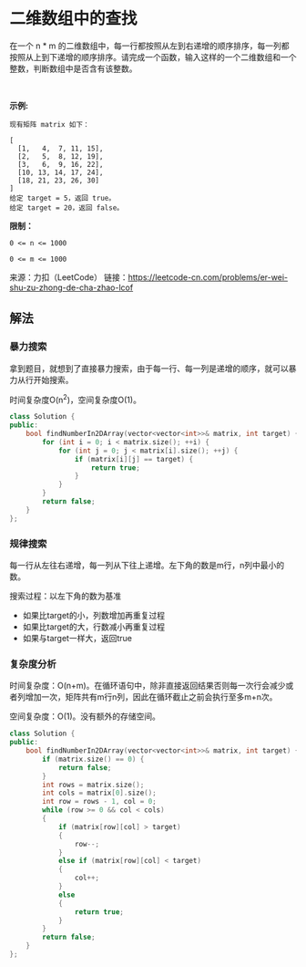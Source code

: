 # 二维数组中的查找

在一个 n * m 的二维数组中，每一行都按照从左到右递增的顺序排序，每一列都按照从上到下递增的顺序排序。请完成一个函数，输入这样的一个二维数组和一个整数，判断数组中是否含有该整数。

 

**示例:**

```
现有矩阵 matrix 如下：

[
  [1,   4,  7, 11, 15],
  [2,   5,  8, 12, 19],
  [3,   6,  9, 16, 22],
  [10, 13, 14, 17, 24],
  [18, 21, 23, 26, 30]
]
给定 target = 5，返回 true。
给定 target = 20，返回 false。
```

**限制：**

`0 <= n <= 1000`

`0 <= m <= 1000`

来源：力扣（LeetCode）
链接：https://leetcode-cn.com/problems/er-wei-shu-zu-zhong-de-cha-zhao-lcof

## 解法

### 暴力搜索

拿到题目，就想到了直接暴力搜索，由于每一行、每一列是递增的顺序，就可以暴力从行开始搜索。

时间复杂度O(n<sup>2</sup>)，空间复杂度O(1)。

```cpp
class Solution {
public:
    bool findNumberIn2DArray(vector<vector<int>>& matrix, int target) {
        for (int i = 0; i < matrix.size(); ++i) {
            for (int j = 0; j < matrix[i].size(); ++j) {
                if (matrix[i][j] == target) {
                    return true;
                }
            }
        }
        return false;
    }
};
```

### 规律搜索

每一行从左往右递增，每一列从下往上递增。左下角的数是m行，n列中最小的数。

搜索过程：以左下角的数为基准

- 如果比target的小，列数增加再重复过程
- 如果比target的大，行数减小再重复过程
- 如果与target一样大，返回true

### 复杂度分析

时间复杂度：O(n+m)。在循环语句中，除非直接返回结果否则每一次行会减少或者列增加一次，矩阵共有m行n列，因此在循环截止之前会执行至多m+n次。

空间复杂度：O(1)。没有额外的存储空间。

```cpp
class Solution {
public:
    bool findNumberIn2DArray(vector<vector<int>>& matrix, int target) {
        if (matrix.size() == 0) {
            return false;
        }
        int rows = matrix.size();
        int cols = matrix[0].size();
        int row = rows - 1, col = 0;
        while (row >= 0 && col < cols)
        {
            if (matrix[row][col] > target)
            {
                row--;
            }
            else if (matrix[row][col] < target)
            {
                col++;
            }
            else
            {
                return true;
            }
        }
        return false;
    }
};
```

